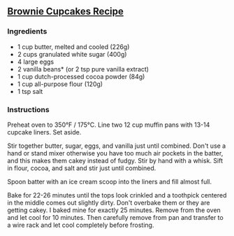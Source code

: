 ## [Brownie Cupcakes Recipe](https://www.alsothecrumbsplease.com/brownie-cupcakes-recipe/)

### Ingredients

- 1 cup butter, melted and cooled (226g)
- 2 cups granulated white sugar (400g)
- 4 large eggs
- 2 vanilla beans* (or 2 tsp pure vanilla extract)
- 1 cup dutch-processed cocoa powder (84g)
- 1 cup all-purpose flour (120g)
- 1 tsp salt

### Instructions

Preheat oven to 350°F / 175°C. Line two 12 cup muffin pans with 13-14 cupcake liners. Set aside.

Stir together butter, sugar, eggs, and vanilla just until combined. Don't use a hand or stand mixer otherwise you have too much air pockets in the batter, and this makes them cakey instead of fudgy. Stir by hand with a whisk. Sift in flour, cocoa, and salt and stir just until combined.

Spoon batter with an ice cream scoop into the liners and fill almost full.

Bake for 22-26 minutes until the tops look crinkled and a toothpick centered in the middle comes out slightly dirty. Don't overbake them or they are getting cakey. I baked mine for exactly 25 minutes. Remove from the oven and let cool for 10 minutes. Then carefully remove from pan and transfer to a wire rack and let cool completely before frosting.
